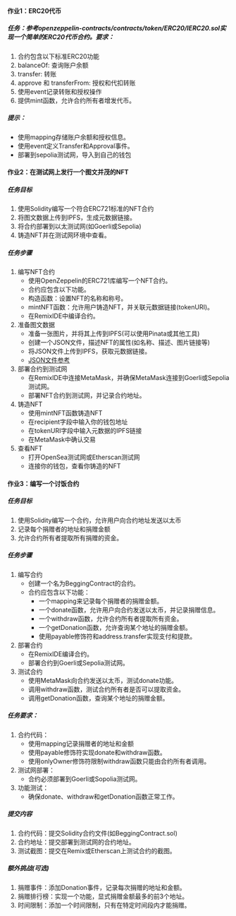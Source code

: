 #### 作业1：ERC20代币
##### 任务：参考openzeppelin-contracts/contracts/token/ERC20/IERC20.sol实现一个简单的ERC20代币合约。要求：
1. 合约包含以下标准ERC20功能
2. balanceOf: 查询账户余额
3. transfer: 转账
4. approve 和 transferFrom: 授权和代扣转账
5. 使用event记录转账和授权操作
6. 提供mint函数，允许合约所有者增发代币。
##### 提示：
- 使用mapping存储账户余额和授权信息。
- 使用event定义Transfer和Approval事件。
- 部署到sepolia测试网，导入到自己的钱包

#### 作业2：在测试网上发行一个图文并茂的NFT
##### 任务目标
1. 使用Solidity编写一个符合ERC721标准的NFT合约
2. 将图文数据上传到IPFS，生成元数据链接。
3. 将合约部署到以太测试网(如Goerli或Sepolia)
4. 铸造NFT并在测试网环境中查看。
##### 任务步骤
1. 编写NFT合约
    - 使用OpenZeppelin的ERC721库编写一个NFT合约。
    - 合约应包含以下功能。
    - 构造函数：设置NFT的名称和称号。
    - mintNFT函数：允许用户铸造NFT，并关联元数据链接(tokenURI)。
    - 在RemixIDE中编译合约。
2. 准备图文数据
    - 准备一张图片，并将其上传到IPFS(可以使用Pinata或其他工具)
    - 创建一个JSON文件，描述NFT的属性(如名称、描述、图片链接等)
    - 将JSON文件上传到IPFS，获取元数据链接。
    - [JSON文件参考](https://docs.opensea.io/docs/metadata-standards)
3. 部署合约到测试网
    - 在RemixIDE中连接MetaMask，并确保MetaMask连接到Goerli或Sepolia测试网。
    - 部署NFT合约到测试网，并记录合约地址。
4. 铸造NFT
    - 使用mintNFT函数铸造NFT
    - 在recipient字段中输入你的钱包地址
    - 在tokenURI字段中输入元数据的IPFS链接
    - 在MetaMask中确认交易
5. 查看NFT
    - 打开OpenSea测试网或Etherscan测试网
    - 连接你的钱包，查看你铸造的NFT

#### 作业3：编写一个讨饭合约
##### 任务目标
1. 使用Solidity编写一个合约，允许用户向合约地址发送以太币
2. 记录每个捐赠者的地址和捐赠金额
3. 允许合约所有者提取所有捐赠的资金。

##### 任务步骤
1. 编写合约
    - 创建一个名为BeggingContract的合约。
    - 合约应包含以下功能：
        - 一个mapping来记录每个捐赠者的捐赠金额。
        - 一个donate函数，允许用户向合约发送以太币，并记录捐赠信息。
        - 一个withdraw函数，允许合约所有者提取所有资金。
        - 一个getDonation函数，允许查询某个地址的捐赠金额。
        - 使用payable修饰符和address.transfer实现支付和提款。
2. 部署合约
    - 在RemixIDE编译合约。
    - 部署合约到Goerli或Sepolia测试网。
3. 测试合约
    - 使用MetaMask向合约发送以太币，测试donate功能。
    - 调用withdraw函数，测试合约所有者是否可以提取资金。
    - 调用getDonation函数，查询某个地址的捐赠金额。

##### 任务要求：
1. 合约代码：
    - 使用mapping记录捐赠者的地址和金额
    - 使用payable修饰符实现donate和withdraw函数。
    - 使用onlyOwner修饰符限制withdraw函数只能由合约所有者调用。
2. 测试网部署：
    - 合约必须部署到Goerli或Sopolia测试网。
3. 功能测试：
    - 确保donate、withdraw和getDonation函数正常工作。

##### 提交内容
1. 合约代码：提交Solidity合约文件(如BeggingContract.sol)
2. 合约地址：提交部署到测试网的合约地址。
3. 测试截图：提交在Remix或Etherscan上测试合约的截图。

##### 额外挑战(可选)
1. 捐赠事件：添加Donation事件，记录每次捐赠的地址和金额。
2. 捐赠排行榜：实现一个功能，显式捐赠金额最多的前3个地址。
3. 时间限制：添加一个时间限制，只有在特定时间段内才能捐赠。